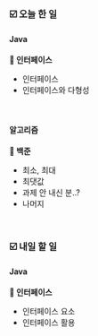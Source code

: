 ### ☑️  오늘 한 일
#### Java
<strong>📌 인터페이스</strong>
  - 인터페이스
  - 인터페이스와 다형성

<br>

#### 알고리즘
<strong>🥉 백준</strong>
  - 최소, 최대
  - 최댓값
  - 과제 안 내신 분..?
  - 나머지

<br>

### ☑️  내일 할 일
#### Java
<strong>📌 인터페이스</strong>
  - 인터페이스 요소
  - 인터페이스 활용
